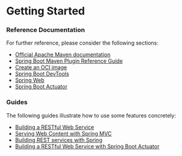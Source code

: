 # Getting Started

### Reference Documentation

For further reference, please consider the following sections:

* [Official Apache Maven documentation](https://maven.apache.org/guides/index.html)
* [Spring Boot Maven Plugin Reference Guide](https://docs.spring.io/spring-boot/docs/2.7.1/maven-plugin/reference/html/)
* [Create an OCI image](https://docs.spring.io/spring-boot/docs/2.7.1/maven-plugin/reference/html/#build-image)
* [Spring Boot DevTools](https://docs.spring.io/spring-boot/docs/2.7.1/reference/htmlsingle/#using.devtools)
* [Spring Web](https://docs.spring.io/spring-boot/docs/2.7.1/reference/htmlsingle/#web)
* [Spring Boot Actuator](https://docs.spring.io/spring-boot/docs/2.7.1/reference/htmlsingle/#actuator)

### Guides

The following guides illustrate how to use some features concretely:

* [Building a RESTful Web Service](https://spring.io/guides/gs/rest-service/)
* [Serving Web Content with Spring MVC](https://spring.io/guides/gs/serving-web-content/)
* [Building REST services with Spring](https://spring.io/guides/tutorials/rest/)
* [Building a RESTful Web Service with Spring Boot Actuator](https://spring.io/guides/gs/actuator-service/)

